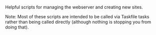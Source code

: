 Helpful scripts for managing the webserver and creating new sites.

Note: Most of these scripts are intended to be called via Taskfile tasks rather than being called directly (although nothing is stopping you from doing that).

